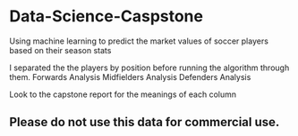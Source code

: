 # Data-Science-Caspstone
Using machine learning to predict the market values of soccer players based on their season stats

I separated the the players by position before running the algorithm through them.
  Forwards Analysis
  Midfielders Analysis
  Defenders Analysis
 
Look to the capstone report for the meanings of each column

## Please do not use this data for commercial use. 
